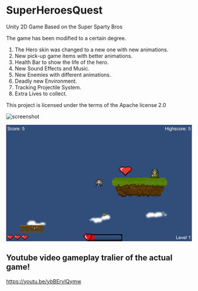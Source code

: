 # SuperHeroesQuest
Unity 2D Game Based on the Super Sparty Bros


The game has been modified to a certain degree.
1. The Hero skin was changed to a new one with new animations.
2. New pick-up game items with better animations.
3. Health Bar to show the life of the hero.
4. New Sound Effects and Music.
5. New Enemies with different animations.
6. Deadly new Environment.
7. Tracking Projectile System.
8. Extra Lives to collect.


This project is licensed under the terms of the Apache license 2.0


![screenshot](https://user-images.githubusercontent.com/64089173/103840347-0b515f80-509a-11eb-9de1-1bd28bd31653.png)

![alt text](https://github.com/Rompos/SuperHeroesQuest/blob/master/screenshot.png?raw=true)

## Youtube video gameplay tralier of the actual game!

https://youtu.be/ybBErvlQymw
